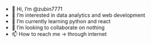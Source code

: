 - 👋 Hi, I’m @zubin7771
- 👀 I’m interested in data analytics and web development
- 🌱 I’m currently learning python and react
- 💞️ I’m looking to collaborate on nothing
- 📫 How to reach me -> through internet 

<!---
zubin7771/zubin7771 is a ✨ special ✨ repository because its `README.md` (this file) appears on your GitHub profile.
You can click the Preview link to take a look at your changes.
--->
